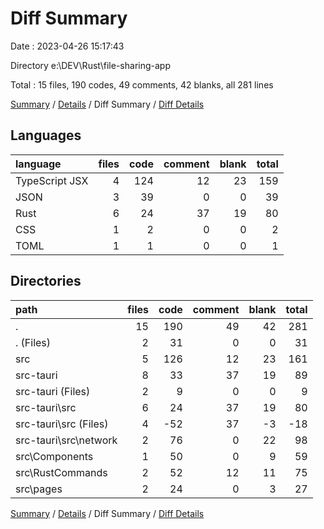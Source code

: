 # Diff Summary

Date : 2023-04-26 15:17:43

Directory e:\\DEV\\Rust\\file-sharing-app

Total : 15 files,  190 codes, 49 comments, 42 blanks, all 281 lines

[Summary](results.md) / [Details](details.md) / Diff Summary / [Diff Details](diff-details.md)

## Languages
| language | files | code | comment | blank | total |
| :--- | ---: | ---: | ---: | ---: | ---: |
| TypeScript JSX | 4 | 124 | 12 | 23 | 159 |
| JSON | 3 | 39 | 0 | 0 | 39 |
| Rust | 6 | 24 | 37 | 19 | 80 |
| CSS | 1 | 2 | 0 | 0 | 2 |
| TOML | 1 | 1 | 0 | 0 | 1 |

## Directories
| path | files | code | comment | blank | total |
| :--- | ---: | ---: | ---: | ---: | ---: |
| . | 15 | 190 | 49 | 42 | 281 |
| . (Files) | 2 | 31 | 0 | 0 | 31 |
| src | 5 | 126 | 12 | 23 | 161 |
| src-tauri | 8 | 33 | 37 | 19 | 89 |
| src-tauri (Files) | 2 | 9 | 0 | 0 | 9 |
| src-tauri\\src | 6 | 24 | 37 | 19 | 80 |
| src-tauri\\src (Files) | 4 | -52 | 37 | -3 | -18 |
| src-tauri\\src\\network | 2 | 76 | 0 | 22 | 98 |
| src\\Components | 1 | 50 | 0 | 9 | 59 |
| src\\RustCommands | 2 | 52 | 12 | 11 | 75 |
| src\\pages | 2 | 24 | 0 | 3 | 27 |

[Summary](results.md) / [Details](details.md) / Diff Summary / [Diff Details](diff-details.md)